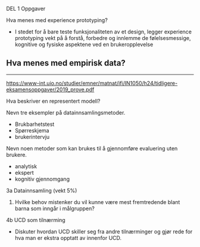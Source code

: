



DEL 1 Oppgaver

Hva menes med experience prototyping?
- I stedet for å bare teste funksjonaliteten av et design, legger experience prototyping vekt på å forstå, forbedre og innlemme de følelsesmessige, kognitive og fysiske aspektene ved en brukeropplevelse



Hva menes med empirisk data?
- 




----------
https://www-int.uio.no/studier/emner/matnat/ifi/IN1050/h24/tidligere-eksamensoppgaver/2019_prove.pdf






Hva beskriver en representert modell?

Nevn tre eksempler på datainnsamlingsmetoder.
- Brukbarhetstest
- Spørreskjema
- brukerintervju

Nevn noen metoder som kan brukes til å gjennomføre evaluering uten brukere.
- analytisk
- ekspert
- kognitiv gjennomgang


3a Datainnsamling (vekt 5%) 
1. Hvilke behov mistenker du vil kunne være mest fremtredende blant barna som inngår i målgruppen?

4b UCD som tilnærming 
- Diskuter hvordan UCD skiller seg fra andre tilnærminger og gjør rede for hva man er ekstra opptatt av innenfor UCD.